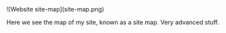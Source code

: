 <html>
<head>
  <title>Reflecting on Design</title>
</head>
<body>
  ![Website site-map](site-map.png)
  <p> Here we see the map of my site, known as a site map. Very advanced stuff. </p>
</body>
</html>